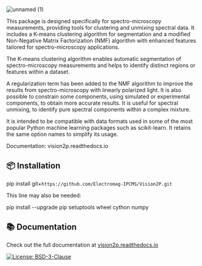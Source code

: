 ![unnamed (1)](https://github.com/user-attachments/assets/b75e836d-3f84-4326-9442-85b1ffdb190a)

This package is designed specifically for spectro-microscopy measurements, providing tools for clustering and unmixing spectral data. It includes a K-means clustering algorithm for segmentation and a modified Non-Negative Matrix Factorization (NMF) algorithm with enhanced features tailored for spectro-microscopy applications.

The K-means clustering algorithm enables automatic segmentation of spectro-microscopy measurements and helps to identify distinct regions or features within a dataset.

A regularization term has been added to the NMF algorithm to improve the results from spectro-microscopy with linearly polarized light. It is also possible to constrain some components, using simulated or experimental components, to obtain more accurate results. It is useful for spectral unmixing, to identify pure spectral components within a complex mixture.

It is intended to be compatible with data formats used in some of the most popular Python machine learning packages such as scikit-learn. It retains the same option names to simplify its usage.

Documentation: vision2p.readthedocs.io

 ## 📦 Installation

pip install git+`https://github.com/Electromag-IPCMS/Vision2P.git`

This line may also be needed:

pip install --upgrade pip setuptools wheel cython numpy

## 📚 Documentation

Check out the full documentation at [vision2p.readthedocs.io](https://vision2p.readthedocs.io)


[![License: BSD-3-Clause](https://img.shields.io/badge/License-BSD%203--Clause-blue.svg)](https://opensource.org/licenses/BSD-3-Clause)
